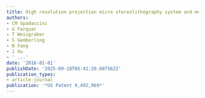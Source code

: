 ```yaml
---
title: High resolution projection micro stereolithography system and method
authors:
- CM Spadaccini
- G Farquar
- T Weisgraber
- S Gemberling
- N Fang
- J Xu
- ' ...'
date: '2016-01-01'
publishDate: '2025-09-18T05:41:20.607562Z'
publication_types:
- article-journal
publication: '*US Patent 9,492,969*'
---
```

